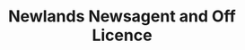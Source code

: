 ---
title: "Newlands Newsagent and Off Licence"
url: /alfreton/newlands-newsagent-and-off-licence/
shop: Lebensmittel
---